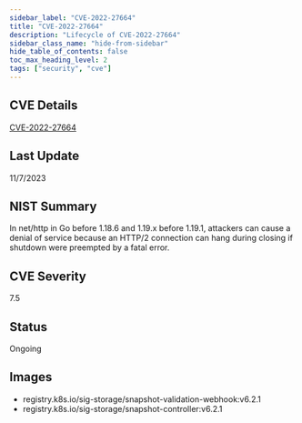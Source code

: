 ```yaml
---
sidebar_label: "CVE-2022-27664"
title: "CVE-2022-27664"
description: "Lifecycle of CVE-2022-27664"
sidebar_class_name: "hide-from-sidebar"
hide_table_of_contents: false
toc_max_heading_level: 2
tags: ["security", "cve"]
---
```


## CVE Details

[CVE-2022-27664](https://nvd.nist.gov/vuln/detail/CVE-2022-27664)

## Last Update

11/7/2023

## NIST Summary

In net/http in Go before 1.18.6 and 1.19.x before 1.19.1, attackers can cause a denial of service because an HTTP/2
connection can hang during closing if shutdown were preempted by a fatal error.

## CVE Severity

7.5

## Status

Ongoing

## Images

- registry.k8s.io/sig-storage/snapshot-validation-webhook:v6.2.1
- registry.k8s.io/sig-storage/snapshot-controller:v6.2.1
